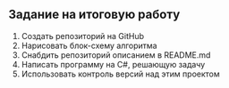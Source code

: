 ## Задание на итоговую работу

1. Создать репозиторий на GitHub
2. Нарисовать блок-схему алгоритма
3. Снабдить репозиторий описанием в README.md
4. Написать программу на C#, решающую задачу
5. Использовать контроль версий над этим проектом